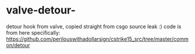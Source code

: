 # valve-detour-
detour hook from valve, copied straight from csgo source leak :)
code is from here specifically: https://github.com/perilouswithadollarsign/cstrike15_src/tree/master/common/detour
